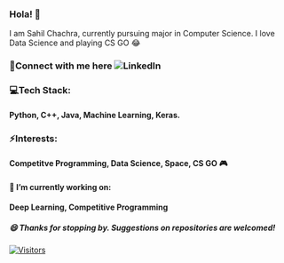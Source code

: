 ### Hola! 👋
I am Sahil Chachra, currently pursuing major in Computer Science. I love Data Science and playing CS GO :joy:

### 📲Connect with me here ![LinkedIn](https://www.linkedin.com/in/sahil-chachra/)

### 💻Tech Stack:
#### Python, C++, Java, Machine Learning, Keras.

### ⚡Interests:
#### Competitve Programming, Data Science, Space, CS GO :video_game:

#### 🔭 I’m currently working on:
#### Deep Learning, Competitive Programming

##### 😄 Thanks for stopping by. Suggestions on repositories are welcomed!
[![Visitors](https://visitor-badge.glitch.me/badge?page_id=SahilChachra.visitor-badge)](https://github.com/SahilChachra)
